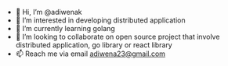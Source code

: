 - 👋 Hi, I’m @adiwenak
- 👀 I’m interested in developing distributed application
- 🌱 I’m currently learning golang 
- 💞️ I’m looking to collaborate on open source project that involve distributed application, go library or react library
- 📫 Reach me via email adiwena23@gmail.com

<!---
adiwenak/adiwenak is a ✨ special ✨ repository because its `README.md` (this file) appears on your GitHub profile.
You can click the Preview link to take a look at your changes.
--->

